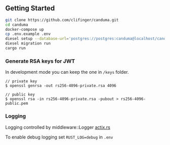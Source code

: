 ## Getting Started

```sh
git clone https://github.com/clifinger/canduma.git
cd canduma
docker-compose up
cp .env.example .env
diesel setup --database-url='postgres://postgres:canduma@localhost/canduma'
diesel migration run
cargo run
```

### Generate RSA keys for JWT

In development mode you can keep the one in `/keys` folder.

```shell script
// private key
$ openssl genrsa -out rs256-4096-private.rsa 4096

// public key
$ openssl rsa -in rs256-4096-private.rsa -pubout > rs256-4096-public.pem
```

### Logging

Logging controlled by middleware::Logger [actix.rs](https://actix.rs/docs/errors/)

To enable debug logging set `RUST_LOG=debug` in `.env`
